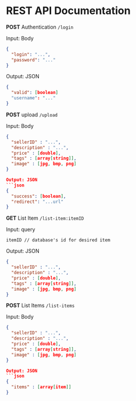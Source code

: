 # REST API Documentation

**POST** Authentication
`/login`

Input: Body
```json
{
  "login": "...",
  "password": "..."
}
```

Output: JSON
```json
{
  "valid": [boolean]
  "username": "..."
}
```


**POST** upload
`/upload`

Input: Body
```json
{
  "sellerID" : "...",
  "description" : "...",
  "price" : [double],
  "tags" : [array[string]],
  "image" : [jpg, bmp, png]
}

Output: JSON
```json
{
  "success": [boolean],
  "redirect": "...url"
}
```

**GET** List Item
`/list-item:itemID`

Input: query

```
itemID // database's id for desired item
```

Output: JSON
```json
{
  "sellerID" : "...",
  "description" : "...",
  "price" : [double],
  "tags" : [array[string]],
  "image" : [jpg, bmp, png]
}
```

**POST** List Items
`/list-items`

Input: Body
```json
{
  "sellerID" : "...",
  "description" : "...",
  "price" : [double],
  "tags" : [array[string]],
  "image" : [jpg, bmp, png]
}

Output: JSON
```json
{
  "items" : [array[item]]
}
```
